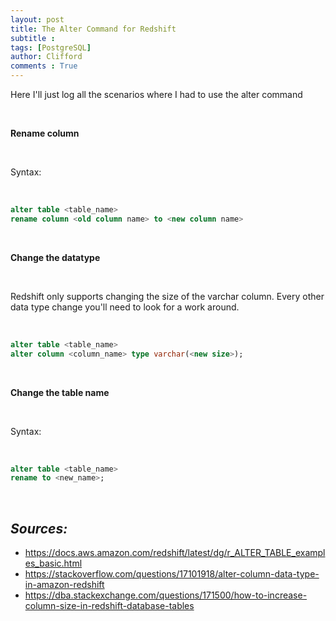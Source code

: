 ```yaml
---
layout: post
title: The Alter Command for Redshift 
subtitle :  
tags: [PostgreSQL]
author: Clifford
comments : True
---
```



Here I'll just log all the scenarios where I had to use the alter command

<br>

**Rename column**  

<br>

Syntax:  

<br>

```sql
alter table <table_name>
rename column <old column name> to <new column name>
```
<br>

**Change the datatype**  

<br>

Redshift only supports changing the size of the varchar column. Every other data type change you'll need to look for a work around.

<br>

```sql
alter table <table_name> 
alter column <column_name> type varchar(<new size>);
```
<br>


**Change the table name**  

<br>

Syntax:

<br>

```sql
alter table <table_name>
rename to <new_name>;
```
<br>



## _Sources:_
- <https://docs.aws.amazon.com/redshift/latest/dg/r_ALTER_TABLE_examples_basic.html>
- <https://stackoverflow.com/questions/17101918/alter-column-data-type-in-amazon-redshift>
- <https://dba.stackexchange.com/questions/171500/how-to-increase-column-size-in-redshift-database-tables>
